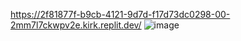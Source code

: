 https://2f81877f-b9cb-4121-9d7d-f17d73dc0298-00-2mm7l7ckwpv2e.kirk.replit.dev/
![image](https://github.com/user-attachments/assets/0756a9bd-cd95-45cb-87b0-ccbc12cb6faa)
